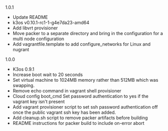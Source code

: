 1.0.1
 - Update README
 - k3os v0.10.1-rc1-1-g4e7da23-amd64
 - Add libvrt provisioner
 - Move packer to a separate directory and bring in the configuration for a multi node configuration
 - Add vagrantfile.template to add configure_networks for Linux and nugrant

1.0.0

 - K3os 0.9.1
 - Increase boot wait to 20 seconds
 - Set virtual machine to 1024MB memory rather than 512MB which was swapping.
 - Remove echo command in vagrant shell provisioner
 - Cloud config boot_cmd Set password authentication to yes if the vagrant key isn't present
 - Add vagrant provisioner script to set ssh password authentication off once the public vagrant ssh key has been added.
 - Add cleanup.sh script to remove packer artifacts before building
 - README instructions for packer build to include on-error abort
